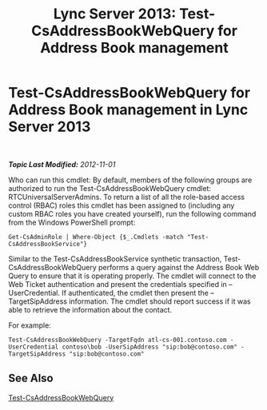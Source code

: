 ﻿---
title: 'Lync Server 2013: Test-CsAddressBookWebQuery for Address Book management'
TOCTitle: Test-CsAddressBookWebQuery for Address Book management
ms:assetid: 977a9c1f-5f4e-4539-9a26-8748b61a57d8
ms:mtpsurl: https://technet.microsoft.com/en-us/library/Gg429716(v=OCS.15)
ms:contentKeyID: 48184865
ms.date: 07/23/2014
mtps_version: v=OCS.15
---

<div data-xmlns="http://www.w3.org/1999/xhtml">

<div class="topic" data-xmlns="http://www.w3.org/1999/xhtml" data-msxsl="urn:schemas-microsoft-com:xslt" data-cs="http://msdn.microsoft.com/en-us/">

<div data-asp="http://msdn2.microsoft.com/asp">

# Test-CsAddressBookWebQuery for Address Book management in Lync Server 2013

</div>

<div id="mainSection">

<div id="mainBody">

<span> </span>

_**Topic Last Modified:** 2012-11-01_

Who can run this cmdlet: By default, members of the following groups are authorized to run the Test-CsAddressBookWebQuery cmdlet: RTCUniversalServerAdmins. To return a list of all the role-based access control (RBAC) roles this cmdlet has been assigned to (including any custom RBAC roles you have created yourself), run the following command from the Windows PowerShell prompt:

    Get-CsAdminRole | Where-Object {$_.Cmdlets -match "Test-CsAddressBookService"}

Similar to the Test-CsAddressBookService synthetic transaction, Test-CsAddressBookWebQuery performs a query against the Address Book Web Query to ensure that it is operating properly. The cmdlet will connect to the Web Ticket authentication and present the credentials specified in –UserCredential. If authenticated, the cmdlet then present the –TargetSipAddress information. The cmdlet should report success if it was able to retrieve the information about the contact.

For example:

    Test-CsAddressBookWebQuery -TargetFqdn atl-cs-001.contoso.com -UserCredential contoso\bob -UserSipAddress "sip:bob@contoso.com" -TargetSipAddress "sip:bob@contoso.com"

<div>

## See Also


[Test-CsAddressBookWebQuery](test-csaddressbookwebquery.md)  
  

</div>

</div>

<span> </span>

</div>

</div>

</div>

